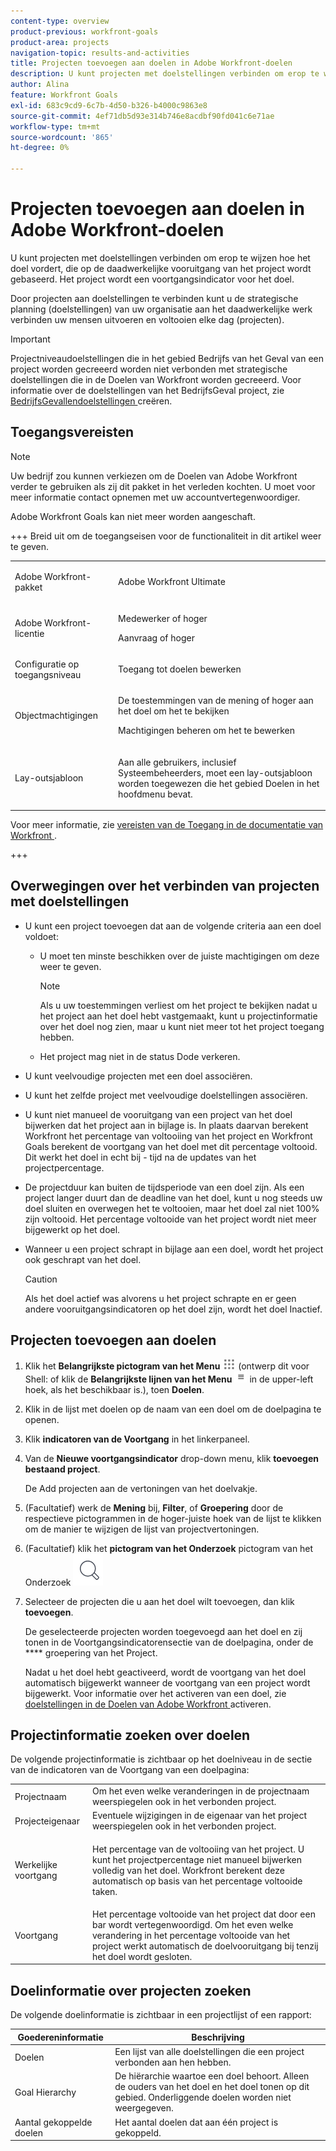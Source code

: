 ```yaml
---
content-type: overview
product-previous: workfront-goals
product-area: projects
navigation-topic: results-and-activities
title: Projecten toevoegen aan doelen in Adobe Workfront-doelen
description: U kunt projecten met doelstellingen verbinden om erop te wijzen hoe het doel vordert, die op de daadwerkelijke vooruitgang van het project wordt gebaseerd. Het project wordt een voortgangsindicator voor het doel.
author: Alina
feature: Workfront Goals
exl-id: 683c9cd9-6c7b-4d50-b326-b4000c9863e8
source-git-commit: 4ef71db5d93e314b746e8acdbf90fd041c6e71ae
workflow-type: tm+mt
source-wordcount: '865'
ht-degree: 0%

---
```


# Projecten toevoegen aan doelen in Adobe Workfront-doelen

<!--Audited for P&P only: 10/2025-->

U kunt projecten met doelstellingen verbinden om erop te wijzen hoe het doel vordert, die op de daadwerkelijke vooruitgang van het project wordt gebaseerd. Het project wordt een voortgangsindicator voor het doel.

Door projecten aan doelstellingen te verbinden kunt u de strategische planning (doelstellingen) van uw organisatie aan het daadwerkelijke werk verbinden uw mensen uitvoeren en voltooien elke dag (projecten).

>[!IMPORTANT]
>
>Projectniveaudoelstellingen die in het gebied Bedrijfs van het Geval van een project worden gecreeerd worden niet verbonden met strategische doelstellingen die in de Doelen van Workfront worden gecreeerd. Voor informatie over de doelstellingen van het BedrijfsGeval project, zie [ BedrijfsGevallendoelstellingen ](../../manage-work/projects/define-a-business-case/create-business-case-goals.md) creëren.


## Toegangsvereisten

>[!NOTE]
>
>Uw bedrijf zou kunnen verkiezen om de Doelen van Adobe Workfront verder te gebruiken als zij dit pakket in het verleden kochten. U moet voor meer informatie contact opnemen met uw accountvertegenwoordiger.
>
>Adobe Workfront Goals kan niet meer worden aangeschaft.

+++ Breid uit om de toegangseisen voor de functionaliteit in dit artikel weer te geven. 

<table style="table-layout:auto">
<col>
</col>
<col>
</col>
<tbody>
 <tr>
  <td> <p>Adobe Workfront-pakket</p> </td> 
   <td> 
   <p>Adobe Workfront Ultimate</p>
   </td> 
  </tr>
 <tr>
 <td role="rowheader">Adobe Workfront-licentie</td>
 <td>
 <p>Medewerker of hoger</p>
<p>Aanvraag of hoger</p></td>
 </tr>
  <tr>
 <td role="rowheader">Configuratie op toegangsniveau</td>
 <td> <p>Toegang tot doelen bewerken</p> </td>
 </tr>
 <tr data-mc-conditions="">
 <td role="rowheader">Objectmachtigingen</td>
 <td>
  <div>
  <p>De toestemmingen van de mening of hoger aan het doel om het te bekijken</p>
  <p>Machtigingen beheren om het te bewerken</p>
  </div> </td>
 </tr>
<tr>
   <td role="rowheader"><p>Lay-outsjabloon</p></td>
   <td> <p>Aan alle gebruikers, inclusief Systeembeheerders, moet een lay-outsjabloon worden toegewezen die het gebied Doelen in het hoofdmenu bevat. </p>  
</td>
  </tr>
</tbody>
</table>

Voor meer informatie, zie [ vereisten van de Toegang in de documentatie van Workfront ](/help/quicksilver/administration-and-setup/add-users/access-levels-and-object-permissions/access-level-requirements-in-documentation.md).

+++

<!--Old:
<table style="table-layout:auto">
<col>
</col>
<col>
</col>
<tbody>
 <tr> 
   <td role="rowheader">Adobe Workfront plan*</td> 
   <td> 
   <p>For the new plan and license structure:
  <ul><li>An Ultimate plan </li></ul>
   </p>
<p>For the current plan and license structure: 
<ul><li> A Pro or higher </li>
  <li>An Adobe Workfront Goals license in addition to a Workfront license.</li></ul></p>
   </td> 
  </tr>
 <tr>
 <td role="rowheader">Adobe Workfront license*</td>
 <td>
 <p>New license: Contributor or higher</p>
 Or
 <p>Current license: Request or higher</p> <p>For more information, see <a href="../../administration-and-setup/add-users/access-levels-and-object-permissions/wf-licenses.md" class="MCXref xref">Adobe Workfront licenses overview</a>.</p> </td>
 </tr>
 <tr>
 <td role="rowheader">Product*</td>
 <td>
 <p> New product requirement, one of the following: </p>
<ul>
<li>A Select or Prime Adobe Workfront plan and an additional Adobe Workfront Goals license.</li>
<li>An Ultimate Workfront plan which includes Workfront Goals by default. </li></ul>
 <p>Or</p>
 <p>Current product requirement: A Workfront plan and an additional license for Adobe Workfront Goals. </p> <p>For information, see <a href="../../workfront-goals/goal-management/access-needed-for-wf-goals.md" class="MCXref xref">Requirements to use Workfront Goals</a>. </p> </td>
 </tr>
 <tr>
 <td role="rowheader">Access level</td>
 <td> <p>Edit access to Goals</p> </td>
 </tr>
 <tr data-mc-conditions="">
 <td role="rowheader">Object permissions</td>
 <td>
  <div>
  <p>View or higher permissions to the goal to view it</p>
  <p>Manage permissions to the goal to edit it</p>
  <p>For information about sharing goals, see <a href="../../workfront-goals/workfront-goals-settings/share-a-goal.md" class="MCXref xref">Share a goal in Workfront Goals</a>. </p>
  </div> </td>
 </tr>
 <tr>
   <td role="rowheader"><p>Layout template</p></td>
   <td> <p>All users, including Workfront administrators,  must be assigned a layout template that includes the Goals area in the Main Menu. </p>  
</td>
  </tr>
</tbody>
</table>-->

## Overwegingen over het verbinden van projecten met doelstellingen

* U kunt een project toevoegen dat aan de volgende criteria aan een doel voldoet:

   * U moet ten minste beschikken over de juiste machtigingen om deze weer te geven.

     >[!NOTE]
     >
     >Als u uw toestemmingen verliest om het project te bekijken nadat u het project aan het doel hebt vastgemaakt, kunt u projectinformatie over het doel nog zien, maar u kunt niet meer tot het project toegang hebben.

   * Het project mag niet in de status Dode verkeren.

* U kunt veelvoudige projecten met een doel associëren.
* U kunt het zelfde project met veelvoudige doelstellingen associëren.
* U kunt niet manueel de vooruitgang van een project van het doel bijwerken dat het project aan in bijlage is. In plaats daarvan berekent Workfront het percentage van voltooiing van het project en Workfront Goals berekent de voortgang van het doel met dit percentage voltooid. Dit werkt het doel in echt bij - tijd na de updates van het projectpercentage.
* De projectduur kan buiten de tijdsperiode van een doel zijn. Als een project langer duurt dan de deadline van het doel, kunt u nog steeds uw doel sluiten en overwegen het te voltooien, maar het doel zal niet 100% zijn voltooid. Het percentage voltooide van het project wordt niet meer bijgewerkt op het doel.

<!--this is no longer visible in the new redesigned interface for goals: logged a bug for this: https://experience.adobe.com/#/@adobeinternalworkfront/so:hub-Hub/workfront/issue/63ceb049000080d30022aab9a359f6f1/updates - but confirmed that this will not be brought back at least for now - Jan 2023. 

There is an indication on the goal list that the project no longer updates progress for the goal.

  ![Goal closed](assets/goal-closed-project-active-warning-goal-list-350x94.png)
-->

* Wanneer u een project schrapt in bijlage aan een doel, wordt het project ook geschrapt van het doel.

  >[!CAUTION]
  >
  >Als het doel actief was alvorens u het project schrapte en er geen andere vooruitgangsindicatoren op het doel zijn, wordt het doel Inactief.


## Projecten toevoegen aan doelen

1. Klik het **Belangrijkste pictogram van het Menu** ![ Belangrijkste pictogram van het Menu ](assets/main-menu-icon.png) (ontwerp dit voor Shell: of klik de **Belangrijkste lijnen van het Menu** ![ HoofdMenu ](assets/three-line-main-menu-icon.png) in de upper-left hoek, als het beschikbaar is.), toen **Doelen**.
1. Klik in de lijst met doelen op de naam van een doel om de doelpagina te openen.
1. Klik **indicatoren van de Voortgang** in het linkerpaneel.
1. Van de **Nieuwe voortgangsindicator** drop-down menu, klik **toevoegen bestaand project**.

   De Add projecten aan de vertoningen van het doelvakje.
1. (Facultatief) werk de **Mening** bij, **Filter**, of **Groepering** door de respectieve pictogrammen in de hoger-juiste hoek van de lijst te klikken om de manier te wijzigen de lijst van projectvertoningen.
1. (Facultatief) klik het **pictogram van het Onderzoek** pictogram van het Onderzoek ![ en begin de naam van een project te typen om het in de lijst snel te vinden.](assets/search-icon.png)
1. Selecteer de projecten die u aan het doel wilt toevoegen, dan klik **toevoegen**.

   De geselecteerde projecten worden toegevoegd aan het doel en zij tonen in de Voortgangsindicatorensectie van de doelpagina, onder de **** groepering van het Project.

   Nadat u het doel hebt geactiveerd, wordt de voortgang van het doel automatisch bijgewerkt wanneer de voortgang van een project wordt bijgewerkt. Voor informatie over het activeren van een doel, zie [ doelstellingen in de Doelen van Adobe Workfront ](../goal-management/activate-goals.md) activeren.

## Projectinformatie zoeken over doelen

<p>
De volgende projectinformatie is zichtbaar op het doelniveau in de sectie van de indicatoren van de Voortgang van een doelpagina:

</p>

<table>
  <tr>
   <td>Projectnaam
   </td>
   <td>Om het even welke veranderingen in de projectnaam weerspiegelen ook in het verbonden project.
   </td>
  </tr>
  <tr>
   <td>Projecteigenaar
   </td>
   <td>Eventuele wijzigingen in de eigenaar van het project weerspiegelen ook in het verbonden project.
   </td>
  </tr>
    <tr>
   <td>Werkelijke voortgang
   </td>
   <td> <p>Het percentage van de voltooiing van het project. U kunt het projectpercentage niet manueel bijwerken volledig van het doel. Workfront berekent deze automatisch op basis van het percentage voltooide taken. </p>
   </td>
  </tr>
  <tr>
   <td>Voortgang
   </td>
   <td>Het percentage voltooide van het project dat door een bar wordt vertegenwoordigd. Om het even welke verandering in het percentage voltooide van het project werkt automatisch de doelvooruitgang bij tenzij het doel wordt gesloten.
   </td>
  </tr>

</table>

## Doelinformatie over projecten zoeken

De volgende doelinformatie is zichtbaar in een projectlijst of een rapport:

| Goedereninformatie | Beschrijving |
|---|---|
| Doelen | Een lijst van alle doelstellingen die een project verbonden aan hen hebben. |
| Goal Hierarchy | De hiërarchie waartoe een doel behoort. Alleen de ouders van het doel en het doel tonen op dit gebied. Onderliggende doelen worden niet weergegeven. |
| Aantal gekoppelde doelen | Het aantal doelen dat aan één project is gekoppeld. |
